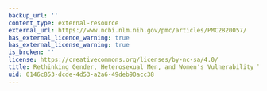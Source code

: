 ```yaml
---
backup_url: ''
content_type: external-resource
external_url: https://www.ncbi.nlm.nih.gov/pmc/articles/PMC2820057/
has_external_licence_warning: true
has_external_license_warning: true
is_broken: ''
license: https://creativecommons.org/licenses/by-nc-sa/4.0/
title: Rethinking Gender, Heterosexual Men, and Women's Vulnerability To HIV / AIDS
uid: 0146c853-dcde-4d53-a2a6-49deb90acc38
---
```

